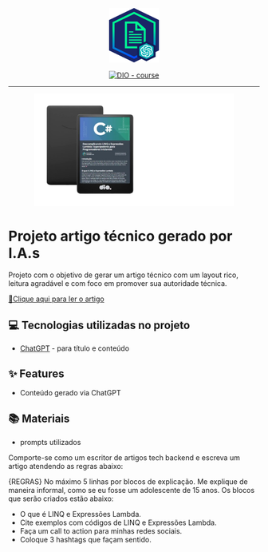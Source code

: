 <p align="center">
    <img width="100" src=".github/assets/banner.png">
</p>


<p align="center">
  <a href="https://dio.me/"><img src="https://img.shields.io/badge/DIO-Course-28DA77?logo=youtube" alt="DIO - course"></a>
</p>

-------

<p align="center">
  <img 
    src=".github/assets/preview.png"
    width="400"  
  />
</p>

# Projeto artigo técnico gerado por I.A.s

Projeto com o objetivo de gerar um artigo técnico com um layout rico, leitura agradável e com foco em promover sua autoridade técnica.

<a href="https://web.dio.me/articles/descomplicando-linq-e-expressoes-lambda-superpoderes-para-programadores-iniciantes?back=%2Farticles&open-modal=true&page=1&order=oldest" title="View PDF now"> 📕Clique aqui para ler o artigo</a>

## 💻 Tecnologias utilizadas no projeto

- [ChatGPT](https://chat.openai.com/) - para título e conteúdo

## ✨ Features

- Conteúdo gerado via ChatGPT

## 📚 Materiais

- prompts utilizados

Comporte-se como um escritor de artigos tech backend e escreva um artigo atendendo as regras abaixo:

{REGRAS}
No máximo 5 linhas por blocos de explicação.
Me explique de maneira informal, como se eu fosse um adolescente de 15 anos.
Os blocos que serão criados estão abaixo:
- O que é LINQ e Expressões Lambda.
- Cite exemplos com códigos de LINQ e Expressões Lambda.
- Faça um call to action para minhas redes sociais.
- Coloque 3 hashtags que façam sentido.